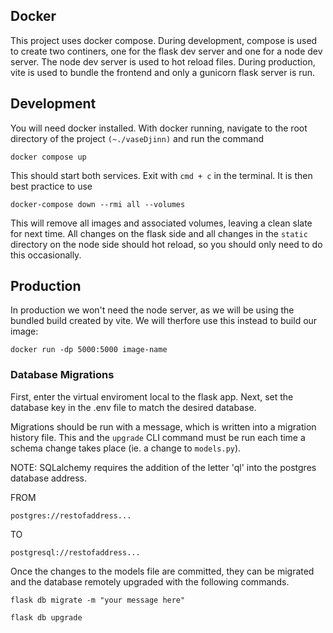 
## Docker 

This project uses docker compose. During development, compose is used to create two continers, one for the flask dev server and one for a node dev server. The node dev server is used to hot reload files. During production, vite is used to bundle the frontend and only a gunicorn flask server is run. 

## Development

You will need docker installed. With docker running, navigate to the root directory of the project `(~./vaseDjinn)` and run the command

```
docker compose up
```

This should start both services. Exit with `cmd + c` in the terminal. It is then best practice to use 

```
docker-compose down --rmi all --volumes
```

This will remove all images and associated volumes, leaving a clean slate for next time. All changes on the flask side and all changes in the `static` directory on the node side should hot reload, so you should only need to do this occasionally.

## Production

In production we won't need the node server, as we will be using the bundled build created by vite. We will therfore use this instead to build our image:

```
docker run -dp 5000:5000 image-name
```

### Database Migrations

First, enter the virtual enviroment local to the flask app. Next, set the database key in the .env file to match the desired database.

Migrations should be run with a message, which is written into a migration history file. This and the ```upgrade``` CLI command must be run each time a schema change takes place (ie. a change to ```models.py```). 

NOTE:
SQLalchemy requires the addition of the letter 'ql' into the postgres database address. 

FROM
```
postgres://restofaddress...
```

TO
```
postgresql://restofaddress...
```

Once the changes to the models file are committed, they can be migrated and the database remotely upgraded with the following commands.

``` 
flask db migrate -m "your message here" 
```

``` 
flask db upgrade
```
